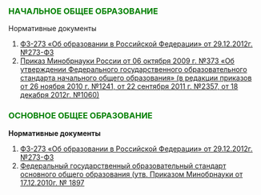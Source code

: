 ### <span style="color: #008000;">НАЧАЛЬНОЕ ОБЩЕЕ ОБРАЗОВАНИЕ</span>

Нормативные документы

1.  [ФЗ-273 «Об образовании в Российской Федерации» от 29.12.2012г.
    №273-ФЗ]
2.  [Приказ Минобрнауки России от 06 октября 2009 г. №373 «Об
    утверждении Федерального государственного образовательного стандарта
    начального общего образования» (в редакции приказов от 26 ноября
    2010 г. №1241, от 22 сентября 2011 г. №2357, от 18 декабря 2012г.
    №1060)]

### <span style="color: #008000;">ОСНОВНОЕ ОБЩЕЕ ОБРАЗОВАНИЕ</span>

**Нормативные документы**

1.  [ФЗ-273 «Об образовании в Российской Федерации» от 29.12.2012г.
    №273-ФЗ][1]
2.  [Федеральный государственный образовательный стандарт основного
    общего образования (утв. Приказом Минобрнауки от 17.12.2010г. №
    1897]

  [ФЗ-273 «Об образовании в Российской Федерации» от 29.12.2012г.
  №273-ФЗ]: http://www.assessor.ru/notebook/biznes_jekonomika_finansy_obzor_article/zakon_ob_obrazovanii_v_rossiiskoi_federacii_2013_novyi
    "ФЗ-273 «Об образовании в Российской Федерации» от 29.12.2012г. №273-ФЗ"
  [Приказ Минобрнауки России от 06 октября 2009 г. №373 «Об утверждении
  Федерального государственного образовательного стандарта начального
  общего образования» (в редакции приказов от 26 ноября 2010 г. №1241,
  от 22 сентября 2011 г. №2357, от 18 декабря 2012г. №1060)]: http://base.garant.ru/70318402/
    "Приказ Минобрнауки России от 06 октября 2009 г. №373 «Об утверждении Федерального государственного образовательного стандарта начального общего образования» (в редакции приказов от 26 ноября 2010 г. №1241, от 22 сентября 2011 г. №2357, от 18 декабря 2012г. №1060)"
  [1]: http://www.assessor.ru/notebook/biznes_jekonomika_finansy_obzor_article/zakon_ob_obrazovanii_v_rossiiskoi_federacii_2013_novyi/
    "ФЗ-273 «Об образовании в Российской Федерации» от 29.12.2012г. №273-ФЗ"
  [Федеральный государственный образовательный стандарт основного общего
  образования (утв. Приказом Минобрнауки от 17.12.2010г. № 1897]: http://portal.kuz-edu.ru/index.php?option=com_content&view=article&id=365&Itemid=145
    "Федеральный государственный образовательный стандарт основного общего образования (утв. Приказом Минобрнауки от 17.12.2010г. № 1897"

